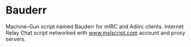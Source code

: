 # Bauderr
Machine-Gun script named Bauderr for mIRC and Adiirc clients. Internet Relay Chat script networked with www.mslscript.com account and proxy servers.
